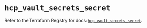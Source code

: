 # `hcp_vault_secrets_secret`

Refer to the Terraform Registry for docs: [`hcp_vault_secrets_secret`](https://registry.terraform.io/providers/hashicorp/hcp/0.104.0/docs/resources/vault_secrets_secret).
